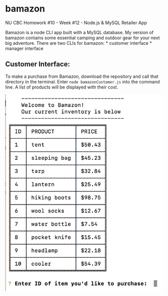 # bamazon
NU CBC Homework #10 - Week #12 - Node.js &amp; MySQL Retailer App

Bamazon is a node CLI app built with a MySQL database. My version of bamazon contains some essential camping and outdoor gear for your next big adventure.
There are two CLIs for bamazon:
    * customer interface
    * manager interface

## Customer Interface:
To make a purchase from Bamazon, download the repository and call that directory in the terminal.
Enter `node bamazonCustomer.js` into the command line. A list of products will be displayed with their cost.
    
![alt text](https://github.com/rjp11/bamazon/blob/master/images/bc1.png)
